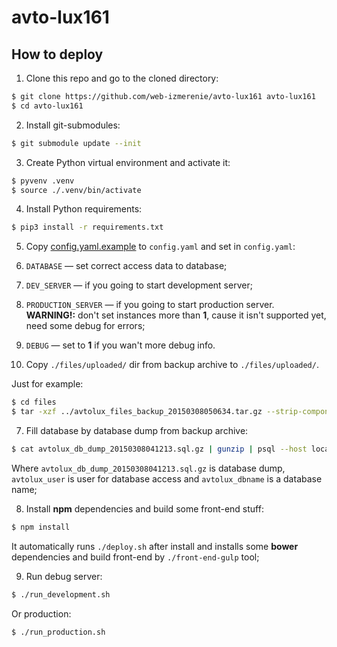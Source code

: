 avto-lux161
===========

How to deploy
-------------

1. Clone this repo and go to the cloned directory:

  ```bash
  $ git clone https://github.com/web-izmerenie/avto-lux161 avto-lux161
  $ cd avto-lux161
  ```
2. Install git-submodules:

  ``` bash
  $ git submodule update --init
  ```

3. Create Python virtual environment and activate it:

  ```bash
  $ pyvenv .venv
  $ source ./.venv/bin/activate
  ```

4. Install Python requirements:

  ```bash
  $ pip3 install -r requirements.txt
  ```

5. Copy [config.yaml.example](./config.yaml.example) to `config.yaml` and
  set in `config.yaml`:

  1. `DATABASE` — set correct access data to database;
  2. `DEV_SERVER` — if you going to start development server;
  3. `PRODUCTION_SERVER` — if you going to start production server.<br>
    <b>WARNING!:</b> don't set instances more than <b>1</b>,
    cause it isn't supported yet, need some debug for errors;
  4. `DEBUG` — set to <b>1</b> if you wan't more debug info.

6. Copy `./files/uploaded/` dir from backup archive to `./files/uploaded/`.

  Just for example:

  ```bash
  $ cd files
  $ tar -xzf ../avtolux_files_backup_20150308050634.tar.gz --strip-components=1 files/uploaded/
  ```

7. Fill database by database dump from backup archive:

  ```bash
  $ cat avtolux_db_dump_20150308041213.sql.gz | gunzip | psql --host localhost -U avtolux_user avtolux_dbname
  ```

  Where `avtolux_db_dump_20150308041213.sql.gz` is database dump,
  `avtolux_user` is user for database access
  and `avtolux_dbname` is a database name;

8. Install <b>npm</b> dependencies and build some front-end stuff:

  ```bash
  $ npm install
  ```

  It automatically runs `./deploy.sh` after install
  and installs some <b>bower</b> dependencies
  and build front-end by `./front-end-gulp` tool;

9. Run debug server:

  ```bash
  $ ./run_development.sh
  ```

  Or production:
  ```bash
  $ ./run_production.sh
  ```
